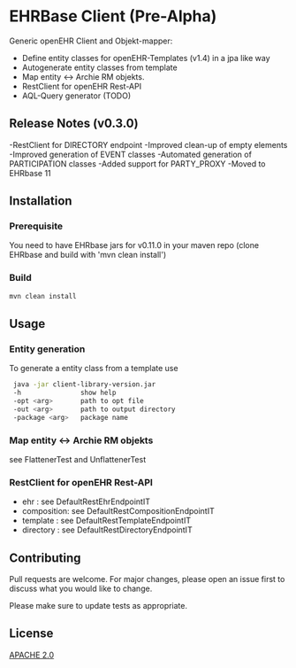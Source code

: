 # EHRBase Client (Pre-Alpha) 

Generic openEHR Client and Objekt-mapper:
* Define entity classes for openEHR-Templates (v1.4) in a jpa like way
* Autogenerate  entity classes from template
* Map entity <-> Archie RM objekts.
* RestClient for openEHR Rest-API 
* AQL-Query generator (TODO)

## Release Notes (v0.3.0)
-RestClient for DIRECTORY endpoint
-Improved clean-up of empty elements
-Improved generation of EVENT classes
-Automated generation of PARTICIPATION classes
-Added support for PARTY_PROXY
-Moved to EHRbase 11

## Installation

### Prerequisite
You need to have EHRbase jars for v0.11.0 in your maven repo (clone EHRbase and build with 'mvn clean install')
### Build
```bash
mvn clean install
```

## Usage
###  Entity generation
To generate a entity class from a template use
```bash
 java -jar client-library-version.jar
 -h               show help
 -opt <arg>       path to opt file
 -out <arg>       path to output directory
 -package <arg>   package name
```

###  Map entity <-> Archie RM objekts

see FlattenerTest and UnflattenerTest

### RestClient for openEHR Rest-API 

- ehr : see DefaultRestEhrEndpointIT
- composition: see DefaultRestCompositionEndpointIT
- template : see DefaultRestTemplateEndpointIT
- directory : see DefaultRestDirectoryEndpointIT
## Contributing
Pull requests are welcome. For major changes, please open an issue first to discuss what you would like to change.

Please make sure to update tests as appropriate.

## License
[APACHE 2.0](https://www.apache.org/licenses/LICENSE-2.0)
